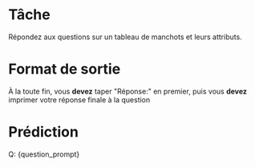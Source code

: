 # Tâche
Répondez aux questions sur un tableau de manchots et leurs attributs.

# Format de sortie
À la toute fin, vous **devez** taper "Réponse:" en premier, puis vous **devez** imprimer votre réponse finale à la question

# Prédiction
Q: {question_prompt}